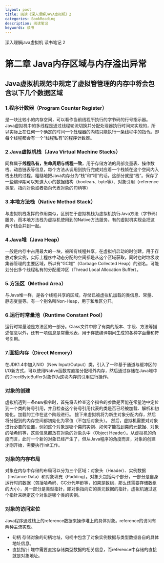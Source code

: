 ```yaml
---
layout: post
title: 阅读《深入理解JAVA虚拟机》2
categories: BookReading
description: 阅读笔记
keywords: 读书
---
```

深入理解java虚拟机 读书笔记 2

# 第二章 Java内存区域与内存溢出异常
## Java虚拟机规范中规定了虚拟管管理的内存中将会包含以下几个数据区域

### 1.程序计数器（Program Counter Register）
是一块比较小的内存空间，可以看作当前线程所执行的字节码的行号指示器。Java虚拟机中的多线程是通过线程轮流切换并分配处理器执行时间来实现的，所以实际上在任何一个确定的时间一个处理器的内核只能执行一条线程中的指令。即每个线程都会有一个“线程私有”的程序计数器。

### 2.Java虚拟机栈（Java Virtual Machine Stacks）
同样属于**线程私有，生命周期与线程一致**，用于存储方法的局部变量表、操作数栈、动态链表等信息，每个方法从调用到执行完成对应着一个栈帧在这个空间内入栈出栈的过程。粗糙地把Java内存分为“栈”和“堆”的话，这部分就是“栈”。保存了一些编译期可以知道大小的数据结构（boolean、byte等）、对象引用（reference类型，指向对象或者指向代表对象的句柄等）

### 3.本地方法栈（Native Method Stack）
与虚拟机栈发挥的作用类似，区别在于虚拟机栈为虚拟机执行Java方法（字节码）服务，而本地方法栈为虚拟机使用到的Native方法服务。有的虚拟机实现会把这两个栈合并到一起。

### 4.Java堆（Java Heap）
一般是内存中占用最大的一块，被所有线程共享，在虚拟机启动的时创建。用于存放对象实例，实际上程序中动态分配的空间都是从这个区域获取，同时也时垃圾收集器管理的主要区域，所以有“GC堆”（Garbage Collected Heap）的别名。可能划分出多个线程私有的分配缓冲区（Thread Local Allocation Buffer）。

### 5.方法区（Method Area）
与Java堆一样，是各个线程共享的区域，存储已被虚拟机加载的类信息、常量、静态变量等。有一个别名叫Non-Heap，用于和堆区分开。

### 6.运行时常量池（Runtime Constant Pool）
运行时常量池是方法区的一部分。Class文件中除了有类的版本、字段、方法等描述信息以外，还有一项信息是常量池表，用于存放编译期间生成的各种字面量和符号引用。

### 7.直接内存（Direct Memory）
在JDK1.4中加入NIO（New Input/Output）类，引入了一种基于通道与缓冲区的I/O新方式，可以使用Native函数库直接分配堆外内存，然后通过存储在Java堆中的DirectByteBuffer对象作为这块内存的引用进行操作。

### 对象的创建
虚拟机遇到一条new指令时，首先将去检查这个指令的参数是否能在常量池中定位到一个类的符号引用，并且检查这个符号引用代表的类是否已经被加载、解析和初始化。加载的工作在这个阶段进行。
接下来虚拟机将为新生对象分配内存，然后将分配到的内存空间都初始化为零值（不包括对象头）。
然后，虚拟机需要对对象进行必要的设置，例如这个对象是哪个类的实例、如何才能找到类的元数据、对象的哈希码等，这些信息都放在对象的对象头中（Object Header）。从虚拟机的角度而言，此时一个新的对象已经产生了，但从Java程序的角度而言，对象的创建才刚开始，需要执行init工作。

### 对象的内存布局
对象在内存中存储的布局可以分为三个区域：对象头（Header）、实例数据（Instance Data）和对象填充（Padding）。对象头包括两个部分，一部分是自身运行时的数据（包括哈希码、GC分代年龄等，如果是数组，那么还需要存储数组的大小），另一部分是类型指针，即对象指向它的类元数据的指针，虚拟机通过这个指针来确定这个对象是哪个类的实例。

### 对象的访问定位
Java程序通过栈上的reference数据来操作堆上的具体对象。reference的访问有两种主流实现。
* 句柄
存储对象的句柄地址，句柄中包含了对象实例数据与类型数据各自的具体地址信息。
* 直接指针
堆中需要直接存储类型数据的相关信息，而reference中存储的直接就是对象地址。
